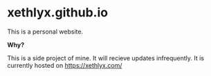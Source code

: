 # xethlyx.github.io
This is a personal website.

**Why?**

This is a side project of mine. It will recieve updates infrequently. It is currently hosted on https://xethlyx.com/
